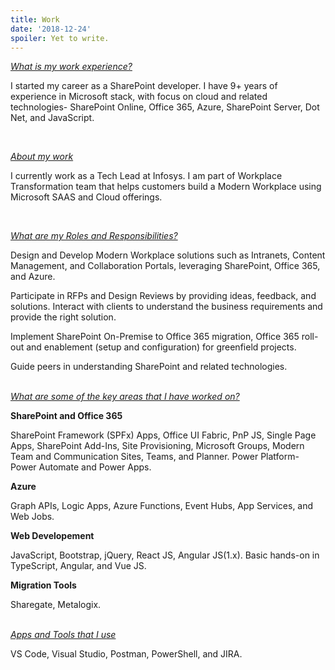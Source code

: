 ```yaml
---
title: Work
date: '2018-12-24'
spoiler: Yet to write.
---
```




<ins>_What is my work experience?_</ins> 

I started my career as a SharePoint developer. I have 9+ years of experience in Microsoft stack, with focus on cloud and related technologies- SharePoint Online, Office 365, Azure, SharePoint Server, Dot Net, and JavaScript.

<br>

<ins>_About my work_</ins> 

I currently work as a Tech Lead at Infosys. I am part of Workplace Transformation team that helps customers build a Modern Workplace using Microsoft SAAS and Cloud offerings.  

<br>

<ins>_What are my Roles and Responsibilities?_</ins>

Design and Develop Modern Workplace solutions such as Intranets, Content Management, and Collaboration Portals, leveraging SharePoint, Office 365, and Azure.

Participate in RFPs and Design Reviews by providing ideas, feedback, and solutions. Interact with clients to understand the business requirements and provide the right solution.

Implement SharePoint On-Premise to Office 365 migration, Office 365 roll-out and enablement (setup and configuration) for greenfield projects.

Guide peers in understanding SharePoint and related technologies.
<br>
<br>

<ins>_What are some of the key areas that I have worked on?_</ins>

**SharePoint and Office 365**  

SharePoint Framework (SPFx) Apps, Office UI Fabric, PnP JS, Single Page Apps, SharePoint Add-Ins, Site Provisioning, Microsoft Groups, Modern Team and Communication Sites, Teams, and Planner. Power Platform- Power Automate and Power Apps.

**Azure**

Graph APIs, Logic Apps, Azure Functions, Event Hubs, App Services, and Web Jobs.

**Web Developement** 

JavaScript, Bootstrap, jQuery, React JS, Angular JS(1.x). Basic hands-on in TypeScript, Angular, and Vue JS.

**Migration Tools** 

Sharegate, Metalogix. 
<br>
<br>

<ins>_Apps and Tools that I use_</ins>

VS Code, Visual Studio, Postman, PowerShell, and JIRA.

<br><br>